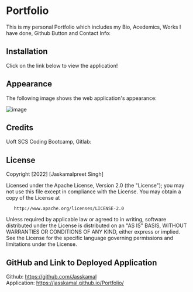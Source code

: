 # Portfolio
This is my personal Portfolio which includes my Bio, Acedemics, Works I have done, Github Button and Contact Info:

## Installation
Click on the link below to view the application!

## Appearance
The following image shows the web application's appearance:

![image](./images/screenShot.png)

## Credits
Uoft SCS Coding Bootcamp, Gitlab:

## License


   Copyright [2022] [Jaskamalpreet Singh]

   Licensed under the Apache License, Version 2.0 (the "License");
   you may not use this file except in compliance with the License.
   You may obtain a copy of the License at

       http://www.apache.org/licenses/LICENSE-2.0

   Unless required by applicable law or agreed to in writing, software
   distributed under the License is distributed on an "AS IS" BASIS,
   WITHOUT WARRANTIES OR CONDITIONS OF ANY KIND, either express or implied.
   See the License for the specific language governing permissions and
   limitations under the License.

   ## GitHub and Link to Deployed Application

   Github: https://github.com/Jasskamal
   <br>
   Application: https://jasskamal.github.io/Portfolio/